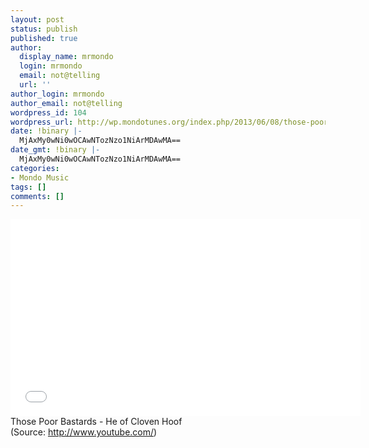 ```yaml
---
layout: post
status: publish
published: true
author:
  display_name: mrmondo
  login: mrmondo
  email: not@telling
  url: ''
author_login: mrmondo
author_email: not@telling
wordpress_id: 104
wordpress_url: http://wp.mondotunes.org/index.php/2013/06/08/those-poor-bastards-he-of-cloven-hoof/
date: !binary |-
  MjAxMy0wNi0wOCAwNTozNzo1NiArMDAwMA==
date_gmt: !binary |-
  MjAxMy0wNi0wOCAwNTozNzo1NiArMDAwMA==
categories:
- Mondo Music
tags: []
comments: []
---
```

<iframe width="560" height="315" src="//www.youtube.com/embed/Kdfg8r4By2k" frameborder="0"> </iframe>
Those Poor Bastards - He of Cloven Hoof
<div class="attribution">(<span>Source:</span> <a href="http://www.youtube.com/">http://www.youtube.com/</a>)</div>

